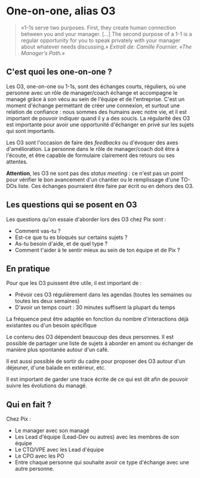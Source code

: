 # One-on-one, alias O3

> «1-1s serve two purposes. First, they create human connection between you and your manager. [...] The second purpose of a 1-1 is a regular opportunity for you to speak privately with your manager about whatever needs discussing.»
_Extrait de: Camille Fournier. «The Manager’s Path.»_

## C'est quoi les one-on-one ? 

Les O3, one-on-one ou 1-1s, sont des échanges courts, réguliers, où une personne avec un rôle de manager/coach échange et accompagne le managé grâce à son vécu au sein de l'équipe et de l'entreprise.
C'est un moment d'échange permettant de créer une connexion, et surtout une relation de confiance : nous sommes des humains avec notre vie, et il est important de pouvoir indiquer quand il y a des soucis.
La régularité des O3 est importante pour avoir une opportunité d'échanger en privé sur les sujets qui sont importants.

Les O3 sont l'occasion de faire des _feedbacks_ ou d'évoquer des axes d'amélioration.
La personne dans le rôle de manager/coach doit être à l'écoute, et être capable de formulaire clairement des retours ou ses attentes.

**Attention**, les O3 ne sont pas des _status meeting_ : ce n'est pas un point pour vérifier le bon avancement d'un chantier ou le remplissage d'une TO-DOs liste. Ces échanges pourraient être faire par écrit ou en dehors des O3.

## Les questions qui se posent en O3

Les questions qu'on essaie d'aborder lors des O3 chez Pix sont : 
* Comment vas-tu ? 
* Est-ce que tu es bloqués sur certains sujets ?
* As-tu besoin d'aide, et de quel type ? 
* Comment t'aider à te sentir mieux au sein de ton équipe et de Pix ?

## En pratique

Pour que les O3 puissent être utile, il est important de : 
* Prévoir ces O3 régulièrement dans les agendas (toutes les semaines ou toutes les deux semaines)
* D'avoir un temps court : 30 minutes suffisent la plupart du temps

La fréquence peut être adaptée en fonction du nombre d'interactions déjà existantes ou d'un besoin spécifique 

Le contenu des O3 dépendent beaucoup des deux personnes. Il est possible de partager une liste de sujets à aborder en amont ou échanger de manière plus spontanée autour d'un café.

Il est aussi possible de sortir du cadre pour proposer des O3 autour d'un déjeuner, d'une balade en extérieur, etc.

Il est important de garder une trace écrite de ce qui est dit afin de pouvoir suivre les évolutions du managé.

## Qui en fait ?

Chez Pix : 
* Le manager avec son managé
* Les Lead d'équipe (Lead-Dev ou autres) avec les membres de son équipe
* Le CTO/VPE avec les Lead d'équipe
* Le CPO avec les PO
* Entre chaque personne qui souhaite avoir ce type d'échange avec une autre personne.
